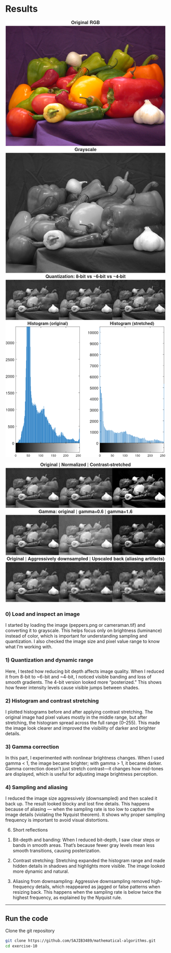 # Results

![image](/lecture_7_lab_1/Lab_1_Figure_1.png)
![image](/lecture_7_lab_1/Lab_1_Figure_2.png) ![image](/lecture_7_lab_1/Lab_1_Figure_3.png) ![image](/lecture_7_lab_1/Lab_1_Figure_4.png)

![image](/lecture_7_lab_1/Lab_1_Figure_5.png) ![image](/lecture_7_lab_1/Lab_1_Figure_6.png) ![image](/lecture_7_lab_1/Lab_1_Figure_7.png)



### 0) Load and inspect an image

I started by loading the image (peppers.png or cameraman.tif) and converting it to grayscale. This helps focus only on brightness (luminance) instead of color, which is important for understanding sampling and quantization. I also checked the image size and pixel value range to know what I’m working with.

### 1) Quantization and dynamic range

Here, I tested how reducing bit depth affects image quality. When I reduced it from 8-bit to ~6-bit and ~4-bit, I noticed visible banding and loss of smooth gradients. The 4-bit version looked more “posterized.” This shows how fewer intensity levels cause visible jumps between shades.

### 2) Histogram and contrast stretching

I plotted histograms before and after applying contrast stretching. The original image had pixel values mostly in the middle range, but after stretching, the histogram spread across the full range (0–255). This made the image look clearer and improved the visibility of darker and brighter details.

### 3) Gamma correction

In this part, I experimented with nonlinear brightness changes. When I used gamma < 1, the image became brighter; with gamma > 1, it became darker. Gamma correction doesn’t just stretch contrast—it changes how mid-tones are displayed, which is useful for adjusting image brightness perception.

### 4) Sampling and aliasing

I reduced the image size aggressively (downsampled) and then scaled it back up. The result looked blocky and lost fine details. This happens because of aliasing — when the sampling rate is too low to capture the image details (violating the Nyquist theorem). It shows why proper sampling frequency is important to avoid visual distortions.

6) Short reflections

1. Bit-depth and banding:
When I reduced bit-depth, I saw clear steps or bands in smooth areas. That’s because fewer gray levels mean less smooth transitions, causing posterization.

2. Contrast stretching:
Stretching expanded the histogram range and made hidden details in shadows and highlights more visible. The image looked more dynamic and natural.

3. Aliasing from downsampling:
Aggressive downsampling removed high-frequency details, which reappeared as jagged or false patterns when resizing back. This happens when the sampling rate is below twice the highest frequency, as explained by the Nyquist rule.
---


## Run the code

Clone the git repository

```bash
git clone https://github.com/SAJIB3489/mathematical-algorithms.git
cd exercise-10
```